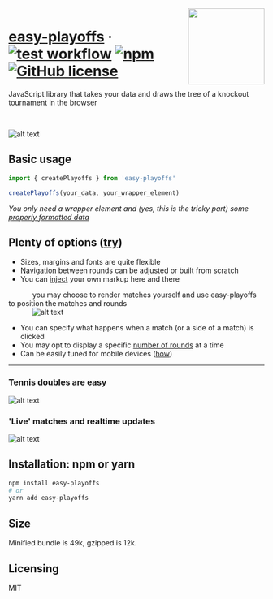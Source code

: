<img src="https://github.com/sbachinin/easy-playoffs/raw/master/images/sheep.jpg" align="right" height="150px">

# [easy-playoffs](https://sbachinin.github.io/easy-playoffs-site) &middot; [![test workflow](https://github.com/sbachinin/easy-playoffs/actions/workflows/action.yml/badge.svg)](https://github.com/sbachinin/easy-playoffs/actions/) [![npm](https://img.shields.io/npm/v/easy-playoffs.svg?style=flat-square)](https://www.npmjs.com/package/easy-playoffs) [![GitHub license](https://img.shields.io/badge/license-MIT-blue.svg?style=flat-square)](https://github.com/sbachinin/easy-playoffs/blob/master/LICENSE.md)

JavaScript library that takes your data and draws the tree of a knockout tournament in the browser

<br>


![alt text](https://github.com/sbachinin/easy-playoffs/raw/master/images/example.jpg)


## Basic usage

```javascript
import { createPlayoffs } from 'easy-playoffs'

createPlayoffs(your_data, your_wrapper_element)
```

_You only need a wrapper element and (yes, this is the tricky part) some <a href="https://sbachinin.github.io/easy-playoffs-site/data">properly formatted data</a>_


## Plenty of options (<a href="https://sbachinin.github.io/easy-playoffs-site/options">try</a>)

* Sizes, margins and fonts are quite flexible
* <a href="https://sbachinin.github.io/easy-playoffs-site/navigation">Navigation</a> between rounds can be adjusted or built from scratch  
* You can <a href="https://sbachinin.github.io/easy-playoffs-site/custom-markup">inject</a> your own markup here and there  
  
&nbsp;&nbsp;&nbsp;&nbsp;&nbsp;&nbsp;&nbsp;&nbsp;&nbsp;&nbsp;&nbsp;&nbsp;you may choose to render matches yourself and use easy-playoffs to position the matches and rounds
<br>
&nbsp;&nbsp;&nbsp;&nbsp;&nbsp;&nbsp;&nbsp;&nbsp;&nbsp;&nbsp;&nbsp;&nbsp;![alt text](https://github.com/sbachinin/easy-playoffs/raw/master/images/your-match-element.jpg)

* You can specify what happens when a match (or a side of a match) is clicked  
* You may opt to display a specific <a href="https://sbachinin.github.io/easy-playoffs-site/layout-options">number of rounds</a> at a time
* Can be easily tuned for mobile devices (<a href="https://sbachinin.github.io/easy-playoffs-site/mobile-solutions">how</a>)


---

### Tennis doubles are easy

![alt text](https://github.com/sbachinin/easy-playoffs/raw/master/images/doubles.jpg)

### 'Live' matches and realtime updates

![alt text](https://github.com/sbachinin/easy-playoffs/raw/master/images/live.jpg)


## Installation: npm or yarn

```bash
npm install easy-playoffs
# or
yarn add easy-playoffs
```


## Size

Minified bundle is 49k, gzipped is 12k.


## Licensing

MIT